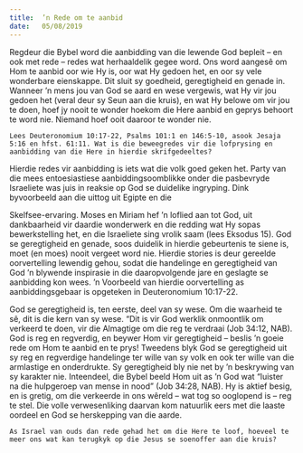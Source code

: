 ```yaml
---
title:  ’n Rede om te aanbid
date:   05/08/2019
---
```


Regdeur die Bybel word die aanbidding van die lewende God bepleit – en ook met rede – redes wat herhaaldelik gegee word. Ons word aangesê om Hom te aanbid oor wie Hy is, oor wat Hy gedoen het, en oor sy vele wonderbare eienskappe. Dit sluit sy goedheid, geregtigheid en genade in. Wanneer ’n mens jou van God se aard en wese vergewis, wat Hy vir jou gedoen het (veral deur sy Seun aan die kruis), en wat Hy belowe om vir jou te doen, hoef jy nooit te wonder hoekom die Here aanbid en geprys behoort te word nie. Niemand hoef ooit daaroor te wonder nie. 

`Lees Deuteronomium 10:17-22, Psalms 101:1 en 146:5-10, asook Jesaja 5:16 en hfst. 61:11. Wat is die beweegredes vir die lofprysing en aanbidding van die Here in hierdie skrifgedeeltes?` 

Hierdie redes vir aanbidding is iets wat die volk goed geken het. Party van die mees entoesiastiese aanbiddingsoomblikke onder die pasbevryde Israeliete was juis in reaksie op God se duidelike ingryping. Dink byvoorbeeld aan die uittog uit Egipte en die 

Skelfsee-ervaring. Moses en Miriam hef ’n loflied aan tot God, uit dankbaarheid vir daardie wonderwerk en die redding wat Hy sopas bewerkstelling het, en die Israeliete sing vrolik saam (lees Eksodus 15). God se geregtigheid en genade, soos duidelik in hierdie gebeurtenis te siene is, moet (en moes) nooit vergeet word nie. Hierdie stories is deur gereelde oorvertelling lewendig gehou, sodat die handelinge en geregtigheid van God ’n blywende inspirasie in die daaropvolgende jare en geslagte se aanbidding kon wees. ’n Voorbeeld van hierdie oorvertelling as aanbiddingsgebaar is opgeteken in Deuteronomium 10:17-22. 

God se geregtigheid is, ten eerste, deel van sy wese. Om die waarheid te sê, dit is die kern van sy wese. “Dit is vir God werklik onmoontlik om verkeerd te doen, vir die Almagtige om die reg te verdraai (Job 34:12, NAB). God is reg en regverdig, en beywer Hom vir geregtigheid – beslis ’n goeie rede om Hom te aanbid en te prys! Tweedens blyk God se geregtigheid uit sy reg en regverdige handelinge ter wille van sy volk en ook ter wille van die armlastige en onderdrukte. Sy geregtigheid bly nie net by ’n beskrywing van sy karakter nie. Inteendeel, die Bybel beeld Hom uit as ’n God wat “luister na die hulpgeroep van mense in nood” (Job 34:28, NAB). Hy is aktief besig, en is gretig, om die verkeerde in ons wêreld – wat tog so ooglopend is – reg te stel. Die volle verwesenliking daarvan kom natuurlik eers met die laaste oordeel en God se herskepping van die aarde. 

`As Israel van ouds dan rede gehad het om die Here te loof, hoeveel te meer ons wat kan terugkyk op die Jesus se soenoffer aan die kruis?`